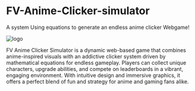 # FV-Anime-Clicker-simulator
A system Using equations to generate an endless anime clicker Webgame!

![logo](https://github.com/user-attachments/assets/13ad37b1-d965-4cfe-ae22-6606916ba2db)

FV Anime Clicker Simulator is a dynamic web-based game that combines anime-inspired visuals with an addictive clicker system driven by mathematical equations for endless gameplay. Players can collect unique characters, upgrade abilities, and compete on leaderboards in a vibrant, engaging environment. With intuitive design and immersive graphics, it offers a perfect blend of fun and strategy for anime and gaming fans alike.
